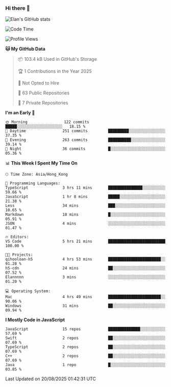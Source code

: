 ### Hi there 👋

![Elan's GitHub stats](https://github-readme-stats.vercel.app/api?username=elaninhust&rank_icon=github)

<!--START_SECTION:waka-->
![Code Time](http://img.shields.io/badge/Code%20Time-895%20hrs%2036%20mins-blue)

![Profile Views](http://img.shields.io/badge/Profile%20Views-0-blue)

**🐱 My GitHub Data** 

> 📦 103.4 kB Used in GitHub's Storage 
 > 
> 🏆 1 Contributions in the Year 2025
 > 
> 🚫 Not Opted to Hire
 > 
> 📜 63 Public Repositories 
 > 
> 🔑 7 Private Repositories 
 > 
**I'm an Early 🐤** 

```text
🌞 Morning                122 commits         █████░░░░░░░░░░░░░░░░░░░░   18.15 % 
🌆 Daytime                251 commits         █████████░░░░░░░░░░░░░░░░   37.35 % 
🌃 Evening                263 commits         ██████████░░░░░░░░░░░░░░░   39.14 % 
🌙 Night                  36 commits          █░░░░░░░░░░░░░░░░░░░░░░░░   05.36 % 
```


📊 **This Week I Spent My Time On** 

```text
🕑︎ Time Zone: Asia/Hong_Kong

💬 Programming Languages: 
TypeScript               3 hrs 11 mins       ███████████████░░░░░░░░░░   59.66 % 
JavaScript               1 hr 8 mins         █████░░░░░░░░░░░░░░░░░░░░   21.38 % 
Less                     34 mins             ███░░░░░░░░░░░░░░░░░░░░░░   10.65 % 
Markdown                 18 mins             █░░░░░░░░░░░░░░░░░░░░░░░░   05.91 % 
JSON                     4 mins              ░░░░░░░░░░░░░░░░░░░░░░░░░   01.47 % 

🔥 Editors: 
VS Code                  5 hrs 21 mins       █████████████████████████   100.00 % 

🐱‍💻 Projects: 
qihooloan-h5             4 hrs 53 mins       ███████████████████████░░   91.28 % 
h5-cdn                   24 mins             ██░░░░░░░░░░░░░░░░░░░░░░░   07.52 % 
Elannnnn                 3 mins              ░░░░░░░░░░░░░░░░░░░░░░░░░   01.20 % 

💻 Operating System: 
Mac                      4 hrs 49 mins       ███████████████████████░░   90.06 % 
Windows                  31 mins             ██░░░░░░░░░░░░░░░░░░░░░░░   09.94 % 
```

**I Mostly Code in JavaScript** 

```text
JavaScript               15 repos            ██████████████░░░░░░░░░░░   57.69 % 
Swift                    2 repos             ██░░░░░░░░░░░░░░░░░░░░░░░   07.69 % 
TypeScript               2 repos             ██░░░░░░░░░░░░░░░░░░░░░░░   07.69 % 
C++                      2 repos             ██░░░░░░░░░░░░░░░░░░░░░░░   07.69 % 
Java                     1 repo              █░░░░░░░░░░░░░░░░░░░░░░░░   03.85 % 
```




 Last Updated on 20/08/2025 01:42:31 UTC
<!--END_SECTION:waka-->
